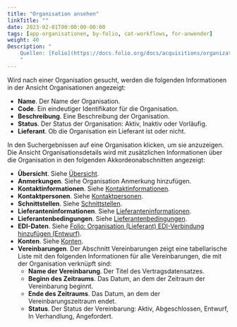 ```yaml
---
title: "Organisation ansehen"
linkTitle: ""
date: 2023-02-01T00:00:00-00:00
tags: [app-organisationen, by-folio, cat-workflows, for-anwender]
weight: 40
Description: "
    Quellen: [Folio](https://docs.folio.org/docs/acquisitions/organizations/#viewing-organization-details) & [GBV](https://info.gbv.de/display/FOLIOGBVEXTERN/Folio:+Organisation+ansehen)
    "
---
```


Wird nach einer Organisation gesucht, werden die folgenden Informationen in der Ansicht Organisationen angezeigt:

-   **Name**. Der Name der Organisation.
-   **Code**. Ein eindeutiger Identifikator für die Organisation.
-   **Beschreibung**. Eine Beschreibung der Organisation.
-   **Status**. Der Status der Organisation: Aktiv, Inaktiv oder Vorläufig.
-   **Lieferant**. Ob die Organisation ein Lieferant ist oder nicht.

In den Suchergebnissen auf eine Organisation klicken, um sie anzuzeigen. Die Ansicht Organisationsdetails wird mit zusätzlichen Informationen über die Organisation in den folgenden Akkordeonabschnitten angezeigt:

-   **Übersicht**. Siehe [Übersicht](https://info.gbv.de/display/FOLIOGBVEXTERN/Folio%3A+Organisation+als+Organisation+anlegen).
-   **Anmerkungen**. Siehe Organisation Anmerkung hinzufügen.
-   **Kontaktinformationen**. Siehe [Kontaktinformationen](https://info.gbv.de/display/FOLIOGBVEXTERN/Folio%3A+Organisation+als+Organisation+anlegen).
-   **Kontaktpersonen**. Siehe [Kontaktpersonen](https://info.gbv.de/display/FOLIOGBVEXTERN/Folio%3A+Organisation+als+Organisation+anlegen).
-   **Schnittstellen**. Siehe [Schnittstellen](https://info.gbv.de/display/FOLIOGBVEXTERN/Folio%3A+Organisation+als+Organisation+anlegen).
-   **Lieferanteninformationen**. Siehe [Lieferanteninformationen](https://info.gbv.de/display/FOLIOGBVEXTERN/Folio%3A+Organisation+als+Lieferanten+anlegen).
-   **Lieferantenbedingungen**. Siehe [Lieferantenbedingungen](https://info.gbv.de/display/FOLIOGBVEXTERN/Folio%3A+Organisation+als+Lieferanten+anlegen).
-   **EDI-Daten**. Siehe [Folio: Organisation (Lieferant) EDI-Verbindung hinzufügen (Entwurf)](https://info.gbv.de/pages/viewpage.action?pageId=842793035).
-   **Konten**. Siehe [Konten](https://info.gbv.de/display/FOLIOGBVEXTERN/Folio%3A+Organisation+als+Lieferanten+anlegen).
-   **Vereinbarungen**. Der Abschnitt Vereinbarungen zeigt eine tabellarische Liste mit den folgenden Informationen für alle Vereinbarungen, die mit der Organisation verknüpft sind:
    -   **Name der Vereinbarung**. Der Titel des Vertragsdatensatzes.
    -   **Beginn des Zeitraums**. Das Datum, an dem der Zeitraum der Vereinbarung beginnt.
    -   **Ende des Zeitraums**. Das Datum, an dem der Vereinbarungszeitraum endet.
    -   **Status**. Der Status der Vereinbarung: Aktiv, Abgeschlossen, Entwurf, In Verhandlung,
        Angefordert.
